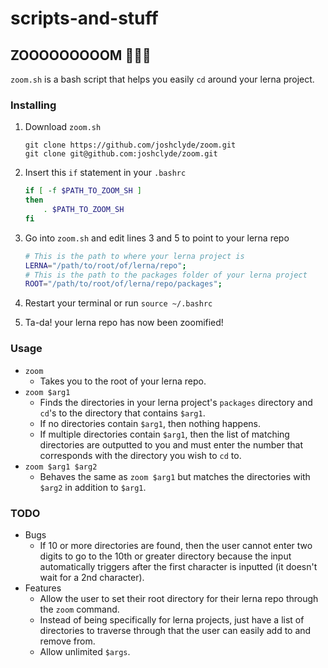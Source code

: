 # scripts-and-stuff

## ZOOOOOOOOOM 🚀🚀🚀

`zoom.sh` is a bash script that helps you easily `cd` around your lerna project.

### Installing

1. Download `zoom.sh`

   ```git
   git clone https://github.com/joshclyde/zoom.git
   git clone git@github.com:joshclyde/zoom.git
   ```

2. Insert this `if` statement in your `.bashrc`

   ```bash
   if [ -f $PATH_TO_ZOOM_SH ]
   then
       . $PATH_TO_ZOOM_SH
   fi
   ```

3. Go into `zoom.sh` and edit lines 3 and 5 to point to your lerna repo

   ```bash
   # This is the path to where your lerna project is
   LERNA="/path/to/root/of/lerna/repo";
   # This is the path to the packages folder of your lerna project
   ROOT="/path/to/root/of/lerna/repo/packages";
   ```

4. Restart your terminal or run `source ~/.bashrc`
5. Ta-da! your lerna repo has now been zoomified!

### Usage

- `zoom`
  - Takes you to the root of your lerna repo.
- `zoom $arg1`
  - Finds the directories in your lerna project's `packages` directory and `cd`'s to the directory that contains `$arg1`.
  - If no directories contain `$arg1`, then nothing happens.
  - If multiple directories contain `$arg1`, then the list of matching directories are outputted to you and must enter the number that corresponds with the directory you wish to `cd` to.
- `zoom $arg1 $arg2`
  - Behaves the same as `zoom $arg1` but matches the directories with `$arg2` in addition to `$arg1`.

### TODO

- Bugs
  - If 10 or more directories are found, then the user cannot enter two digits to go to the 10th or greater directory because the input automatically triggers after the first character is inputted (it doesn't wait for a 2nd character).
- Features
  - Allow the user to set their root directory for their lerna repo through the `zoom` command.
  - Instead of being specifically for lerna projects, just have a list of directories to traverse through that the user can easily add to and remove from.
  - Allow unlimited `$args`.

